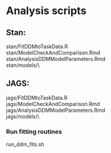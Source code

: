 
# Analysis scripts 

## Stan:

stan/FitDDMtoTaskData.R\
stan/ModelCheckAndComparison.Rmd\
stan/AnalysisDDMModelParameters.Rmd\
stan/models/\

## JAGS: 
jags/FitDDMtoTaskData.R\
jags/ModelCheckAndComparison.Rmd\
jags/AnalysisDDMModelParameters.Rmd\
jags/models/\

### Run fitting routines
run_ddm_fits.sh

